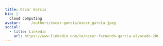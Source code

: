 ```yaml
---
title: Oscar Garcia
bio: |
  Cloud computing
avatar: 	/authors/oscar-garcia/oscar_garcia.jpeg
social:
  - title: Linkedin
    url: https://www.linkedin.com/in/oscar-fernando-garcia-alvarado-200591181/?originalSubdomain=jp
---
```

